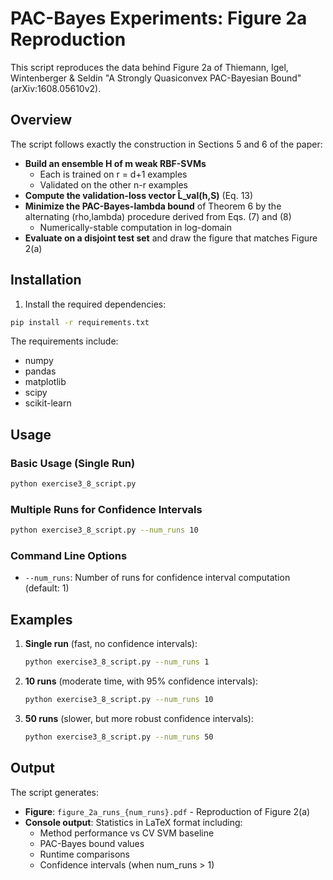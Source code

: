 # PAC-Bayes Experiments: Figure 2a Reproduction

This script reproduces the data behind Figure 2a of Thiemann, Igel, Wintenberger & Seldin "A Strongly Quasiconvex PAC-Bayesian Bound" (arXiv:1608.05610v2).

## Overview

The script follows exactly the construction in Sections 5 and 6 of the paper:

- **Build an ensemble H of m weak RBF-SVMs**
  - Each is trained on r = d+1 examples
  - Validated on the other n-r examples
- **Compute the validation-loss vector L̂_val(h,S)** (Eq. 13)
- **Minimize the PAC-Bayes-lambda bound** of Theorem 6 by the alternating (rho,lambda) procedure derived from Eqs. (7) and (8)
  - Numerically-stable computation in log-domain
- **Evaluate on a disjoint test set** and draw the figure that matches Figure 2(a)

## Installation

1. Install the required dependencies:

```bash
pip install -r requirements.txt
```

The requirements include:

- numpy
- pandas
- matplotlib
- scipy
- scikit-learn

## Usage

### Basic Usage (Single Run)

```bash
python exercise3_8_script.py
```

### Multiple Runs for Confidence Intervals

```bash
python exercise3_8_script.py --num_runs 10
```

### Command Line Options

- `--num_runs`: Number of runs for confidence interval computation (default: 1)

## Examples

1. **Single run** (fast, no confidence intervals):

   ```bash
   python exercise3_8_script.py --num_runs 1
   ```

2. **10 runs** (moderate time, with 95% confidence intervals):

   ```bash
   python exercise3_8_script.py --num_runs 10
   ```

3. **50 runs** (slower, but more robust confidence intervals):

   ```bash
   python exercise3_8_script.py --num_runs 50
   ```

## Output

The script generates:

- **Figure**: `figure_2a_runs_{num_runs}.pdf` - Reproduction of Figure 2(a)
- **Console output**: Statistics in LaTeX format including:
  - Method performance vs CV SVM baseline
  - PAC-Bayes bound values
  - Runtime comparisons
  - Confidence intervals (when num_runs > 1)
